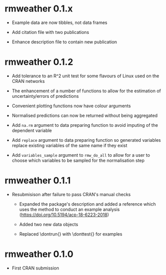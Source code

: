 # rmweather 0.1.x

  - Example data are now tibbles, not data frames

  - Add citation file with two publications
  
  - Enhance description file to contain new publication

# rmweather 0.1.2

  - Add tolerance to an R^2 unit test for some flavours of Linux used on the CRAN networks

  - The enhancement of a number of functions to allow for the estimation of uncertainty/errors of predictions
  
  - Convenient plotting functions now have colour arguments
  
  - Normalised predictions can now be returned without being aggregated
  
  - Add `na.rm` argument to data preparing function to avoid imputing of the dependent variable
  
  - Add `replace` argument to data preparing function so generated variables replace existing variables of the same name if they exist
  
  - Add `variables_sample` argument to `rmw_do_all` to allow for a user to choose which variables to be sampled for the normalisation step

# rmweather 0.1.1

  - Resubmisison after failure to pass CRAN's manual checks 
  
    - Expanded the package's description and added a reference which uses the method to conduct an example analysis (https://doi.org/10.5194/acp-18-6223-2018)
    
    - Added two new data objects
  
    - Replaced \dontrun{} with \donttest{} for examples 

# rmweather 0.1.0

  - First CRAN submission
